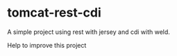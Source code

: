 # tomcat-rest-cdi

A simple project using rest with jersey and cdi with weld.

Help to improve this project
